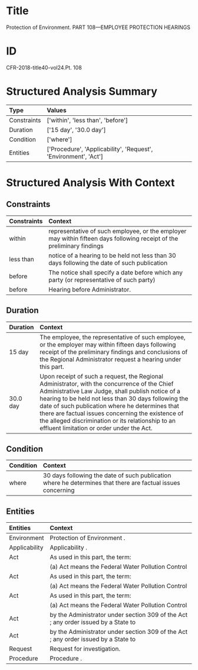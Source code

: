 # Title

 Protection of Environment. PART 108—EMPLOYEE PROTECTION HEARINGS


# ID

 CFR-2018-title40-vol24.Pt. 108


# Structured Analysis Summary

| Type        | Values                                                          |
|:------------|:----------------------------------------------------------------|
| Constraints | ['within', 'less than', 'before']                               |
| Duration    | ['15 day', '30.0 day']                                          |
| Condition   | ['where']                                                       |
| Entities    | ['Procedure', 'Applicability', 'Request', 'Environment', 'Act'] |


# Structured Analysis With Context

 


## Constraints

| Constraints   | Context                                                                                                                |
|:--------------|:-----------------------------------------------------------------------------------------------------------------------|
| within        | representative of such employee, or the employer may within fifteen days following receipt of the preliminary findings |
| less than     | notice of a hearing to be held not less than 30 days following the date of such publication                            |
| before        | The notice shall specify a date  before which any party (or representative of such party)                              |
| before        | Hearing  before  Administrator.                                                                                        |


## Duration

| Duration   | Context                                                                                                                                                                                                                                                                                                                                                                                                          |
|:-----------|:-----------------------------------------------------------------------------------------------------------------------------------------------------------------------------------------------------------------------------------------------------------------------------------------------------------------------------------------------------------------------------------------------------------------|
| 15 day     | The employee, the representative of such employee, or the employer may within fifteen days following receipt of the preliminary findings and conclusions of the Regional Administrator request a hearing under this part.                                                                                                                                                                                        |
| 30.0 day   | Upon receipt of such a request, the Regional Administrator, with the concurrence of the Chief Administrative Law Judge, shall publish notice of a hearing to be held not less than 30 days following the date of such publication where he determines that there are factual issues concerning the existence of the alleged discrimination or its relationship to an effluent limitation or order under the Act. |


## Condition

| Condition   | Context                                                                                                     |
|:------------|:------------------------------------------------------------------------------------------------------------|
| where       | 30 days following the date of such publication where he determines that there are factual issues concerning |


## Entities

| Entities      | Context                                                                            |
|:--------------|:-----------------------------------------------------------------------------------|
| Environment   | Protection of  Environment .                                                       |
| Applicability | Applicability .                                                                    |
| Act           | As used in this part, the term:                                                    |
|               |             (a)  Act  means the Federal Water Pollution Control                    |
| Act           | As used in this part, the term:                                                    |
|               |             (a)  Act  means the Federal Water Pollution Control                    |
| Act           | As used in this part, the term:                                                    |
|               |             (a)  Act  means the Federal Water Pollution Control                    |
| Act           | by the Administrator under section 309 of the Act ; any order issued by a State to |
| Act           | by the Administrator under section 309 of the Act ; any order issued by a State to |
| Request       | Request  for investigation.                                                        |
| Procedure     | Procedure .                                                                        |


